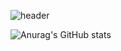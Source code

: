 ![header](https://capsule-render.vercel.app/api?type=Waving&color=auto&height=300&section=header&text="가야%20할%20때%20가지%20않으면%20가고%20싶을%20때%20갈%20수%20없다"&fontSize=35)



![Anurag's GitHub stats](https://github-readme-stats.vercel.app/api?username=woojinhong03&&show_icons=true&theme=radical)
